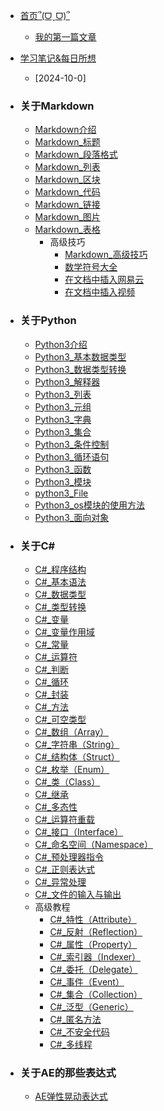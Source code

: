 - [首页՞(ᗜˬᗜ)՞](/README.md)
  - [我的第一篇文章](/zh-cn/one%20day/2024-06-22-我的第一篇文章.md)
 
- [学习笔记&每日所想](/zh-cn/one%20day/2024-10-09.md)
  - [2024-10-0]

- ### 关于Markdown
  - [Markdown介绍](/zh-cn/Markdown/Markdown_介绍.md)
  - [Markdown_标题](/zh-cn/Markdown/Markdown_标题.md)
  - [Markdown_段落格式](/zh-cn/Markdown/Markdown_段落格式.md)
  - [Markdown_列表](/zh-cn/Markdown/Markdown_列表.md)
  - [Markdown_区块](/zh-cn/Markdown/Markdown_区块.md)
  - [Markdown_代码](/zh-cn/Markdown/Markdown_代码.md)
  - [Markdown_链接](/zh-cn/Markdown/Markdown_链接.md)
  - [Markdown_图片](/zh-cn/Markdown/Markdown_图片.md)
  - [Markdown_表格](/zh-cn/Markdown/Markdown_表格.md)
    - 高级技巧
      - [Markdown_高级技巧](/zh-cn/Markdown/Markdown_高级技巧.md)
      - [数学符号大全](/zh-cn/Markdown/Markdown_数学符号大全.md)
      - [在文档中插入网易云](/zh-cn/Markdown/Markdown_在文档中插入网易云.md)
      - [在文档中插入视频](/zh-cn/Markdown/Markdown_在文档中插入视频.md)

- ### 关于Python
  - [Python3介绍](/zh-cn/python3/2024-10-12-python3介绍.md)
  - [Python3_基本数据类型](/zh-cn/python3/2024_10_12_Python3_基本数据类型.md)
  - [Python3_数据类型转换](/zh-cn/python3/2024-10-12-Python3_数据类型转换.md)
  - [Python3_解释器](/zh-cn/python3/2024-10-12-Python3_解释器.md)
  - [Python3_列表](/zh-cn/python3/2024-10-12-Python3列表.md)
  - [Python3_元组](/zh-cn/python3/2024-10-12-Python3_元组.md)
  - [Python3_字典](/zh-cn/python3/2024-10-12-Python3字典.md)
  - [Python3_集合](/zh-cn/python3/2024-10-12-Python3_集合.md)
  - [Python3_条件控制](/zh-cn/python3/2024-10-12-Python3_条件控制.md)
  - [Python3_循环语句](/zh-cn/python3/2024-10-12-Python3_循环语句.md)
  - [Python3_函数](/zh-cn/python3/2024-10-12-Python3函数.md)
  - [Python3_模块](/zh-cn/python3/2024-10-12-Python3_模块.md)
  - [python3_File](/zh-cn/python3/2024-10-12-python3_File.md)
  - [Python3_os模块的使用方法](/zh-cn/python3/2024-10-12-python-Python3-os使用方法.md)
  - [Python3_面向对象](/zh-cn/python3/2024-10-12-python3面向对象.md)

- ### 关于C#
  - [C#_程序结构](/zh-cn/C-Sharp/C-sharp程序结构.md)
  - [C#_基本语法](/zh-cn/C-Sharp/C-sharp基本语法.md)
  - [C#_数据类型](/zh-cn/C-Sharp/C-sharp数据类型.md)
  - [C#_类型转换](/zh-cn/C-Sharp/C-sharp类型转换.md)
  - [C#_变量](/zh-cn/C-Sharp/C-sharp变量.md)
  - [C#_变量作用域](/zh-cn/C-Sharp/C-sharp变量作用域.md)
  - [C#_常量](/zh-cn/C-Sharp/C-sharp常量.md)
  - [C#_运算符](/zh-cn/C-Sharp/C-sharp运算符.md)
  - [C#_判断](/zh-cn/C-Sharp/C-sharp判断.md)
  - [C#_循环](/zh-cn/C-Sharp/C-sharp循环.md)
  - [C#_封装](/zh-cn/C-Sharp/C-sharp封装.md)
  - [C#_方法](/zh-cn/C-Sharp/C-sharp方法.md)
  - [C#_可空类型](/zh-cn/C-Sharp/C-sharp可用类型.md)
  - [C#_数组（Array）](/zh-cn/C-Sharp/C-sharp数组.md)
  - [C#_字符串（String）](/zh-cn/C-Sharp/C-sharp字符串.md)
  - [C#_结构体（Struct）](/zh-cn/C-Sharp/C-sharp结构体.md)
  - [C#_枚举（Enum）](/zh-cn/C-Sharp/C-sharp枚举.md)
  - [C#_类（Class）](/zh-cn/C-Sharp/C-sharp类.md)
  - [C#_继承](/zh-cn/C-Sharp/C-sharp继承.md)
  - [C#_多态性](/zh-cn/C-Sharp/C-sharp多态性.md)
  - [C#_运算符重载](/zh-cn/C-sharp/C-sharp运算符重载.md)
  - [C#_接口（Interface）](/zh-cn/C-Sharp/C-sharp接口.md)
  - [C#_命名空间（Namespace）](/zh-cn/C-Sharp/C-sharp命令空间.md)
  - [C#_预处理器指令](/zh-cn/C-Sharp/C-sharp预处理器指令.md)
  - [C#_正则表达式](/zh-cn/C-Sharp/C-sharp正则表达式.md)
  - [C#_异常处理](/zh-cn/C-Sharp/C-sharp异常处理.md)
  - [C#_文件的输入与输出](/zh-cn/C-Sharp/C-sharp文件的输入与输出.md)
  - 高级教程
    - [C#_特性（Attribute）](/zh-cn/C-Sharp/C-sharp特性.md)
    - [C#_反射（Reflection）](/zh-cn/C-Sharp/C-sharp反射.md)
    - [C#_属性（Property）](/zh-cn/C-Sharp/C-sharp属性.md)
    - [C#_索引器（Indexer）](/zh-cn/C-Sharp/C-sharp索引器.md)
    - [C#_委托（Delegate）](/zh-cn/C-Sharp/C-sharp委托.md)
    - [C#_事件（Event）](/zh-cn/C-Sharp/C-sharp事件.md)
    - [C#_集合（Collection）](/zh-cn/C-Sharp/C-sharp集合（Collection）.md)
    - [C#_泛型（Generic）](/zh-cn/C-Sharp/C-sharp泛型.md)
    - [C#_匿名方法](/zh-cn/C-Sharp/C-sharp匿名方法.md)
    - [C#_不安全代码](/zh-cn/C-Sharp/C-sharp不安全的代码.md)
    - [C#_多线程](/zh-cn/C-Sharp/C-sharp多线程.md)

<!-- - [关于C++]()
  - [C++ 教程]()
    - [C++ 简介]()
    - [C++ 环境设置]()
    - [C++ AI 编程助手]()
    - [C++ 基本语法]()
    - [C++ 注释]()
    - [C++ 数据类型]()
    - [C++ 变量类型]()
    - [C++ 变量作用域]()
    - [C++ 常量]()
    - [C++ 修饰符类型]()
    - [C++ 存储类]()
    - [C++ 运算符]()
    - [C++ 循环]()
    - [C++ 判断]()
    - [C++ 函数]()
    - [C++ 数字]()
    - [C++ 数组]()
    - [C++ 字符串]()
    - [C++ 指针]()
    - [C++ 引用]()
    - [C++ 日期 & 时间]()
    - [C++ 基本的输入输出]()
    - [C++ 结构体(struct)]()
    - [C++ vector 容器]()
    - [C++ 数据结构]()

  - [C++ 面向对象]()
    - [C++ 类 & 对象]()
    - [C++ 继承]()
    - [C++ 重载运算符和重载函数]()
    - [C++ 多态]()
    - [C++ 数据抽象]()
    - [C++ 数据封装]()
    - [C++ 接口（抽象类）]()

  - [C++ 高级教程]()
    - [C++ 文件和流]()
    - [C++ 异常处理]()
    - [C++ 动态内存]()
    - [C++ 命名空间]()
    - [C++ 模板]()
    - [C++ 预处理器]()
    - [C++ 信号处理]()
    - [C++ 多线程]()
    - [C++ Web 编程]()

  - [C++ 资源库]()
    - [C++ STL 教程]()
    - [C++ 标准库]()
    - [C++ 有用的资源]()
    - [C++ 实例]()
    - [C++ 测验]()
    - [C++ <iostream>]()
    - [C++ <fstream>]()
    - [C++ <sstream>]()
    - [C++ <iomanip>]()
    - [C++ <array>]()
    - [C++ <vector>]()
    - [C++ <list>]()
    - [C++ <forward_list>]()
    - [C++ <deque>]()
    - [C++ <stack>]()
    - [C++ <queue>]()
    - [C++ <priority_queue>]()
    - [C++ <set>]()
    - [C++ <unordered_set>]()
    - [C++ <map>]()
    - [C++ <unordered_map>]()
    - [C++ <bitset>]()
    - [C++ <algorithm>]()
    - [C++ <iterator>]()
    - [C++ <functional>]()
    - [C++ <numeric>]()
    - [C++ <complex>]()
    - [C++ <valarray>]()
    - [C++ <cmath>]()
    - [C++ <string>]()
    - [C++ <regex>]()
    - [C++ <ctime>]()
    - [C++ <chrono>]()
    - [C++ <thread>]()
    - [C++ <mutex>]()
    - [C++ <condition_variable>]()
    - [C++ <future>]()
    - [C++ <atomic>]()
    - [C++ <type_traits>]()
    - [C++ <typeinfo>]()
    - [C++ <exception>]()
    - [C++ <stdexcept>]()
    - [C++ <cstdio>]()
    - [C++ <cstdint>]()
    - [C++ <memory>]()
    - [C++ <new>]()
    - [C++ <utility>]()
    - [C++ <random>]()
    - [C++ <locale>]()
    - [C++ <codecvt>]()
    - [C++ <cassert>]()
    - [C++ <cwchar>]()
    - [C++ <climits>]()
    - [C++ <cfloat>]()
    - [C++ <cstdlib>]() -->

<!-- - ## 关于Linux
  - [Linux 教程]()
    - [Linux 教程]()
      - [Linux 简介]()
      - [Linux 安装]()
      - [Linux 系统启动过程]()
      - [Linux 系统目录结构]()
      - [Linux 忘记密码解决方法]()
      - [Linux 远程登录]()
      - [Linux 文件基本属性]()
      - [Linux 文件与目录管理]()
      - [Linux 用户和用户组管理]()
      - [Linux 磁盘管理]()
      - [Linux vi/vim](/zh-cn/Linux/Vim.md)
      - [linux yum 命令](/zh-cn/Linux/Linux%20yum.md)
      - [Linux apt 命令](/zh-cn/Linux/Linux%20apt.md)
      - [Shell 教程]()
      - [Shell 教程]()
      - [Shell 变量]()
      - [Shell 传递参数]()
      - [Shell 数组]()
      - [Shell 运算符]()
      - [Shell echo命令]()
      - [Shell printf命令]()
      - [Shell test 命令]()
      - [Shell 流程控制]()
      - [Shell 函数]()
      - [Shell 输入/输出重定向]()
      - [Shell 文件包含]()
    - [Linux 参考手册]()
      - [Linux 命令大全]()
      - [Nginx 安装配置]()
      - [MySQL 安装配置]()
      - [Linux环境下安装Mysql](/zh-cn/2024-07-12-Linux_安装Mysql.md)
      - [Archlinux的安装](/zh-cn/2024-06-30-Linux-Archlinux安装教程.md) -->

- ### 关于AE的那些表达式
  - [AE弹性晃动表达式](/zh-cn/2024-08-30-AE弹性晃动表达式.md)

<!-- - [HTML 教程]()
  - [HTML 教程]()
    - [HTML 简介]()
    - [HTML 编辑器]()
    - [HTML AI 编程助手]()
    - [HTML 基础]()
    - [HTML 元素]()
    - [HTML 属性]()
    - [HTML 标题]()
    - [HTML 段落]()
    - [HTML 文本格式化]()
    - [HTML 链接]()
    - [HTML 头部]()
    - [HTML CSS]()
    - [HTML 图像]()
    - [HTML 表格]()
    - [HTML 列表]()
    - [HTML 区块]()
    - [HTML 布局]()
    - [HTML 表单]()
    - [HTML 框架]()
    - [HTML 颜色]()
    - [HTML 颜色名]()
    - [HTML 颜色值]()
    - [HTML 脚本]()
    - [HTML 字符实体]()
    - [HTML URL]()
    - [HTML 速查列表]()
    - [HTML 标签简写及全称]()
    - [HTML 总结]()
    - [XHTML 简介]()
  - [HTML5]()
    - [HTML5 教程]()
    - [HTML5 浏览器支持]()
    - [HTML5 新元素]()
    - [HTML5 Canvas]()
    - [HTML5 SVG]()
    - [HTML5 MathML]()
    - [HTML5 拖放]()
    - [HTML5 地理定位]()
    - [HTML5 Video(视频)]()
    - [HTML5 Audio(音频)]()
    - [HTML5 Input 类型]()
    - [HTML5 表单元素]()
    - [HTML5 表单属性]()
    - [HTML5 语义元素]()
    - [HTML5 Web 存储]()
    - [HTML5 Web SQL]()
    - [HTML5 Web IndexedDB]()
    - [HTML5 应用程序缓存]()
    - [HTML5 Web Workers]()
    - [HTML5_SSE]()
    - [HTML5_WebSocket]()
    - [HTML5_测验]()
    - [HTML5_代码规范]()
  - [HTML 媒体]()
    - [HTML 媒体(Media)]()
    - [HTML 插件]()
    - [HTML 音频(Audio)]()
    - [HTML 视频（Video）播放]()
    - [HTML 实例]()
  - [HTML 参考手册]()
    - [HTML 标签列表(字母排序)]()
    - [HTML 标签列表（功能排序）]()
    - [HTML 属性]()
    - [HTML 事件]()
    - [HTML 画布]()
    - [HTML 音频/视频]()
    - [HTML 有效DOCTYPES]()
    - [HTML 颜色名]()
    - [HTML 拾色器]()
    - [HTML 字符集]()
    - [HTML ASCII]()
    - [HTML ISO-8859-1]()
    - [HTML 符号]()
    - [HTML URL 编码]()
    - [HTML 语言代码]()
    - [HTTP 消息]()
    - [HTTP 方法]()
    - [键盘快捷键]()

- [Java 教程]()
  - [Java 教程]()
    - [Java 简介]()
    - [Java 开发环境配置]()
    - [Java AI 编程助手]()
    - [Java 基础语法]()
    - [Java 注释]()
    - [Java 对象和类]()
    - [Java 基本数据类型]()
    - [Java 变量类型]()
    - [Java 变量命名规则]()
    - [Java 修饰符]()
    - [Java 运算符]()
    - [Java 循环结构]()
    - [Java 条件语句]()
    - [Java switch case]()
    - [Java Number & Math 类]()
    - [Java Character 类]()
    - [Java String 类]()
    - [Java StringBuffer]()
    - [Java 数组]()
    - [Java 日期时间]()
    - [Java 正则表达式]()
    - [Java 方法]()
    - [Java Stream、File、IO]()
    - [Java Scanner 类]()
    - [Java 异常处理]()
  - [Java 面向对象]()
    - [Java 继承]()
    - [Java Override/Overload]()
    - [Java 多态]()
    - [Java 抽象类]()
    - [Java 封装]()
    - [Java 接口]()
    - [Java 枚举]()
    - [Java 包(package)]()
    - [Java 反射]()
  - [Java 高级教程]()
    - [Java 数据结构]()
    - [Java 集合框架]()
    - [Java ArrayList]()
    - [Java LinkedList]()
    - [Java HashSet]()
    - [Java HashMap]()
    - [Java Iterator]()
    - [Java Object]()
    - [Java 泛型]()
    - [Java 序列化]()
    - [Java 网络编程]()
    - [Java 发送邮件]()
    - [Java 多线程编程]()
    - [Java Applet 基础]()
    - [Java 文档注释]()
    - [Java 实例]()
    - [Java 8 新特性]()
    - [Java MySQL 连接]()
    - [Java 9 新特性]()
    - [Java 测验]()

- [关于SQL 教程]()
  - [SQL 教程]()
    - [SQL 简介]()
    - [SQL 语法]()
    - [SQL SELECT]()
    - [SQL SELECT DISTINCT]()
    - [SQL WHERE]()
    - [SQL AND & OR]()
    - [SQL ORDER BY]()
    - [SQL INSERT INTO]()
    - [SQL UPDATE]()
    - [SQL DELETE]()

    - [SQL 高级教程]()
      - [SQL SELECT TOP]()
      - [SQL LIKE]()
      - [SQL 通配符]()
      - [SQL IN]()
      - [SQL BETWEEN]()
      - [SQL 别名]()
      - [SQL 连接(JOIN)]()
      - [SQL INNER JOIN]()
      - [SQL LEFT JOIN]()
      - [SQL RIGHT JOIN]()
      - [SQL FULL JOIN]()
      - [SQL UNION]()
      - [SQL SELECT INTO]()
      - [SQL INSERT INTO SELECT]()
      - [SQL CREATE DATABASE]()
      - [SQL CREATE TABLE]()
      - [SQL 约束]()
      - [SQL NOT NULL]()
      - [SQL UNIQUE]()
      - [SQL PRIMARY KEY]()
      - [SQL FOREIGN KEY]()
      - [SQL CHECK]()
      - [SQL DEFAULT]()
      - [SQL CREATE INDEX]()
      - [SQL DROP]()
      - [SQL ALTER]()
      - [SQL Auto Increment]()
      - [SQL 视图]()
      - [SQL 日期]()
      - [SQL NULL 值]()
      - [SQL NULL 函数]()
      - [SQL 通用数据类型]()
      - [SQL DB 数据类型]()

    - [SQL 函数]()
      - [SQL 函数]()
      - [SQL AVG()]()
      - [SQL COUNT()]()
      - [SQL FIRST()]()
      - [SQL LAST()]()
      - [SQL MAX()]()
      - [SQL MIN()]()
      - [SQL SUM()]()
      - [SQL GROUP BY]()
      - [SQL HAVING]()
      - [SQL EXISTS]()
      - [SQL UCASE()]()
      - [SQL LCASE()]()
      - [SQL MID()]()
      - [SQL LEN()]()
      - [SQL ROUND()]()
      - [SQL NOW()]()
      - [SQL FORMAT()]()
      - [SQL 快速参考]()
      - [SQL 主机]()
      - [SQL 总结]() -->
